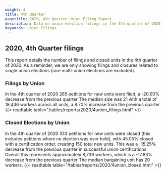 ```yaml
---
weight: 4
title: 4th Quarter
pagetitle: 2020, 4th Quarter Union Filing Report
description: Data on union election filings in the 4th quarter of 2020
keywords: union filings
---
```


## 2020, 4th Quarter filings

This report details the number of filings and closed units in the 4th quarter of 2020. As a reminder, we are only showing filings and closures related to single union elections (rare multi-union elections are excluded).

### Filings by Union
In the 4th quarter of 2020 265 petitions for new units were filed, a -20.90% decrease from the previous quarter The median size was 21 with a total of 18,436 workers across all units, a 8.70% increase from the previous quarter
{{< readtable table="/tables/reports/2020/4union_filings.html" >}}

### Closed Elections by Union
In the 4th quarter of 2020 333 petitions for new units were closed (this includes petitions where no election was ever held), with 45.05% closed with a certification order, creating 150 total new units. This was a -15.25% decrease from the previous quarter in successful union certifications. Overall this represents approximately 8,736 workers, which is a -17.83% decrease from the previous quarter The median bargaining unit has 20 workers.
{{< readtable table="/tables/reports/2020/4union_closed.html" >}}

